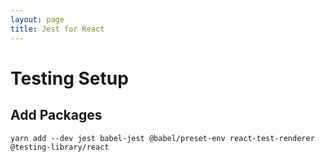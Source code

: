 ```yaml
---
layout: page
title: Jest for React
---
```


# Testing Setup

## Add Packages

`yarn add --dev jest babel-jest @babel/preset-env react-test-renderer @testing-library/react`
